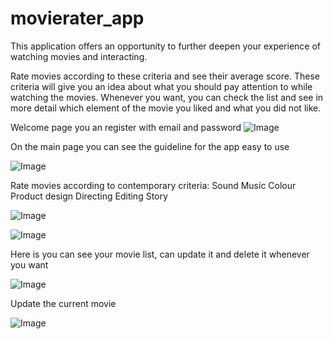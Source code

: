 # movierater_app


This application offers an opportunity to further deepen your experience of watching movies and interacting.

Rate movies according to these criteria and see their average score.
These criteria will give you an idea about what you should pay attention to while watching the movies.
Whenever you want, you can check the list and see in more detail which element of the movie you liked and what you did not like.




Welcome page you an register with email and password
![Image](https://github.com/remre/movie_rater_app/blob/main/readmephotos/welcomescreen.jpg)

On the main page you can see the guideline for the app easy to use

![Image](https://github.com/remre/movie_rater_app/blob/main/readmephotos/main_page.png)

Rate movies according to contemporary criteria:
Sound
Music
Colour
Product design
Directing
Editing
Story

![Image](https://github.com/remre/movie_rater_app/blob/main/readmephotos/addmovie_2.png)

![Image](https://github.com/remre/movie_rater_app/blob/main/readmephotos/addmovie_1.png)

Here is you can see your movie list, can update it and delete it whenever you want

![Image](https://github.com/remre/movie_rater_app/blob/main/readmephotos/movielist.png)

Update the current movie

![Image](https://github.com/remre/movie_rater_app/blob/main/readmephotos/update_movie.png)















